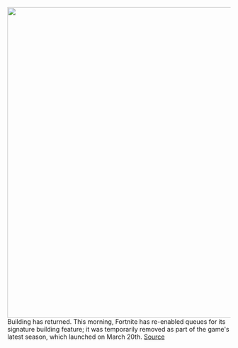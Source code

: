 <img src='https://cdn.vox-cdn.com/thumbor/GfoJ4Uq-bC-6XHay1cvdNCCPnPg=/0x0:1500x896/1200x0/filters:focal(0x0:1500x896):no_upscale()/cdn.vox-cdn.com/uploads/chorus_asset/file/23362359/fortnite_menu.jpg' width='700px' /><br/>
Building has returned. This morning, Fortnite has re-enabled queues for its signature building feature; it was temporarily removed as part of the game's latest season, which launched on March 20th.
<a href='https://www.theverge.com/2022/4/2/22999741/fortnite-chapter-3-season-2-building-returns-zero-build-mode'> Source <a/>